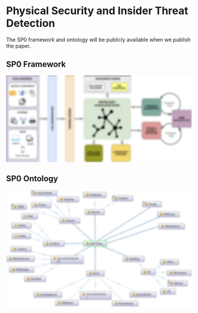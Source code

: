 # Physical Security and Insider Threat Detection

The SP0 framework and ontology will be publicly available when we publish the paper.

## SP0 Framework

![alt text](https://github.com/scripteam/InDArch/blob/master/SP0_framework.png)

## SP0 Ontology

![alt text](https://github.com/scripteam/InDArch/blob/master/SP0_ontology.png)
